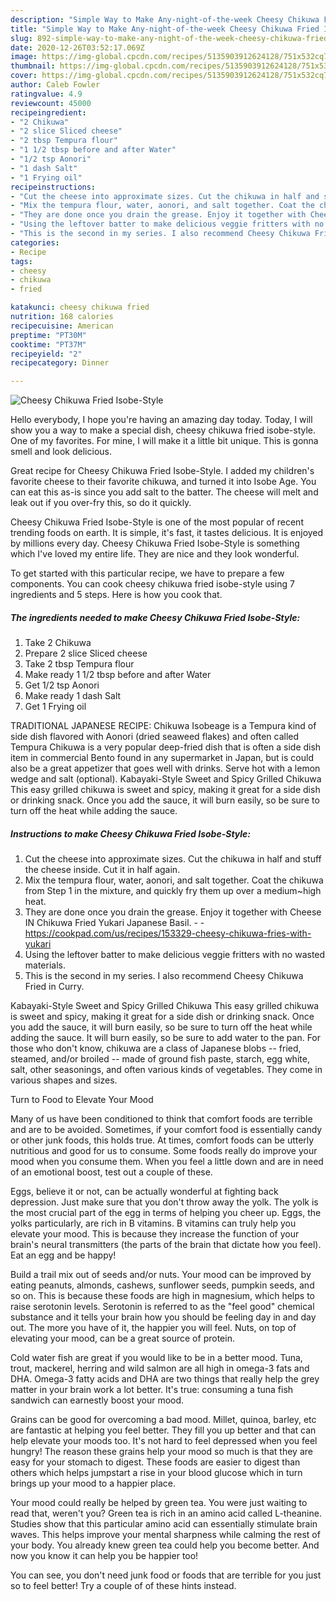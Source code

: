 ```yaml
---
description: "Simple Way to Make Any-night-of-the-week Cheesy Chikuwa Fried Isobe-Style"
title: "Simple Way to Make Any-night-of-the-week Cheesy Chikuwa Fried Isobe-Style"
slug: 892-simple-way-to-make-any-night-of-the-week-cheesy-chikuwa-fried-isobe-style
date: 2020-12-26T03:52:17.069Z
image: https://img-global.cpcdn.com/recipes/5135903912624128/751x532cq70/cheesy-chikuwa-fried-isobe-style-recipe-main-photo.jpg
thumbnail: https://img-global.cpcdn.com/recipes/5135903912624128/751x532cq70/cheesy-chikuwa-fried-isobe-style-recipe-main-photo.jpg
cover: https://img-global.cpcdn.com/recipes/5135903912624128/751x532cq70/cheesy-chikuwa-fried-isobe-style-recipe-main-photo.jpg
author: Caleb Fowler
ratingvalue: 4.9
reviewcount: 45000
recipeingredient:
- "2 Chikuwa"
- "2 slice Sliced cheese"
- "2 tbsp Tempura flour"
- "1 1/2 tbsp before and after Water"
- "1/2 tsp Aonori"
- "1 dash Salt"
- "1 Frying oil"
recipeinstructions:
- "Cut the cheese into approximate sizes. Cut the chikuwa in half and stuff the cheese inside. Cut it in half again."
- "Mix the tempura flour, water, aonori, and salt together. Coat the chikuwa from Step 1 in the mixture, and quickly fry them up over a medium~high heat."
- "They are done once you drain the grease. Enjoy it together with Cheese IN Chikuwa Fried Yukari Japanese Basil.  https://cookpad.com/us/recipes/153329-cheesy-chikuwa-fries-with-yukari"
- "Using the leftover batter to make delicious veggie fritters with no wasted materials."
- "This is the second in my series. I also recommend Cheesy Chikuwa Fried in Curry."
categories:
- Recipe
tags:
- cheesy
- chikuwa
- fried

katakunci: cheesy chikuwa fried 
nutrition: 168 calories
recipecuisine: American
preptime: "PT30M"
cooktime: "PT37M"
recipeyield: "2"
recipecategory: Dinner

---
```



![Cheesy Chikuwa Fried Isobe-Style](https://img-global.cpcdn.com/recipes/5135903912624128/751x532cq70/cheesy-chikuwa-fried-isobe-style-recipe-main-photo.jpg)

Hello everybody, I hope you're having an amazing day today. Today, I will show you a way to make a special dish, cheesy chikuwa fried isobe-style. One of my favorites. For mine, I will make it a little bit unique. This is gonna smell and look delicious.

Great recipe for Cheesy Chikuwa Fried Isobe-Style. I added my children&#39;s favorite cheese to their favorite chikuwa, and turned it into Isobe Age. You can eat this as-is since you add salt to the batter. The cheese will melt and leak out if you over-fry this, so do it quickly.

Cheesy Chikuwa Fried Isobe-Style is one of the most popular of recent trending foods on earth. It is simple, it's fast, it tastes delicious. It is enjoyed by millions every day. Cheesy Chikuwa Fried Isobe-Style is something which I've loved my entire life. They are nice and they look wonderful.


To get started with this particular recipe, we have to prepare a few components. You can cook cheesy chikuwa fried isobe-style using 7 ingredients and 5 steps. Here is how you cook that.

<!--inarticleads1-->

##### The ingredients needed to make Cheesy Chikuwa Fried Isobe-Style:

1. Take 2 Chikuwa
1. Prepare 2 slice Sliced cheese
1. Take 2 tbsp Tempura flour
1. Make ready 1 1/2 tbsp before and after Water
1. Get 1/2 tsp Aonori
1. Make ready 1 dash Salt
1. Get 1 Frying oil


TRADITIONAL JAPANESE RECIPE: Chikuwa Isobeage is a Tempura kind of side dish flavored with Aonori (dried seaweed flakes) and often called Tempura Chikuwa is a very popular deep-fried dish that is often a side dish item in commercial Bento found in any supermarket in Japan, but is could also be a great appetizer that goes well with drinks. Serve hot with a lemon wedge and salt (optional). Kabayaki-Style Sweet and Spicy Grilled Chikuwa This easy grilled chikuwa is sweet and spicy, making it great for a side dish or drinking snack. Once you add the sauce, it will burn easily, so be sure to turn off the heat while adding the sauce. 

<!--inarticleads2-->

##### Instructions to make Cheesy Chikuwa Fried Isobe-Style:

1. Cut the cheese into approximate sizes. Cut the chikuwa in half and stuff the cheese inside. Cut it in half again.
1. Mix the tempura flour, water, aonori, and salt together. Coat the chikuwa from Step 1 in the mixture, and quickly fry them up over a medium~high heat.
1. They are done once you drain the grease. Enjoy it together with Cheese IN Chikuwa Fried Yukari Japanese Basil. -  - https://cookpad.com/us/recipes/153329-cheesy-chikuwa-fries-with-yukari
1. Using the leftover batter to make delicious veggie fritters with no wasted materials.
1. This is the second in my series. I also recommend Cheesy Chikuwa Fried in Curry.


Kabayaki-Style Sweet and Spicy Grilled Chikuwa This easy grilled chikuwa is sweet and spicy, making it great for a side dish or drinking snack. Once you add the sauce, it will burn easily, so be sure to turn off the heat while adding the sauce. It will burn easily, so be sure to add water to the pan. For those who don&#39;t know, chikuwa are a class of Japanese blobs -- fried, steamed, and/or broiled -- made of ground fish paste, starch, egg white, salt, other seasonings, and often various kinds of vegetables. They come in various shapes and sizes. 

Turn to Food to Elevate Your Mood


Many of us have been conditioned to think that comfort foods are terrible and are to be avoided. Sometimes, if your comfort food is essentially candy or other junk foods, this holds true. At times, comfort foods can be utterly nutritious and good for us to consume. Some foods really do improve your mood when you consume them. When you feel a little down and are in need of an emotional boost, test out a couple of these.

Eggs, believe it or not, can be actually wonderful at fighting back depression. Just make sure that you don't throw away the yolk. The yolk is the most crucial part of the egg in terms of helping you cheer up. Eggs, the yolks particularly, are rich in B vitamins. B vitamins can truly help you elevate your mood. This is because they increase the function of your brain's neural transmitters (the parts of the brain that dictate how you feel). Eat an egg and be happy!

Build a trail mix out of seeds and/or nuts. Your mood can be improved by eating peanuts, almonds, cashews, sunflower seeds, pumpkin seeds, and so on. This is because these foods are high in magnesium, which helps to raise serotonin levels. Serotonin is referred to as the "feel good" chemical substance and it tells your brain how you should be feeling day in and day out. The more you have of it, the happier you will feel. Nuts, on top of elevating your mood, can be a great source of protein.

Cold water fish are great if you would like to be in a better mood. Tuna, trout, mackerel, herring and wild salmon are all high in omega-3 fats and DHA. Omega-3 fatty acids and DHA are two things that really help the grey matter in your brain work a lot better. It's true: consuming a tuna fish sandwich can earnestly boost your mood. 

Grains can be good for overcoming a bad mood. Millet, quinoa, barley, etc are fantastic at helping you feel better. They fill you up better and that can help elevate your moods too. It's not hard to feel depressed when you feel hungry! The reason these grains help your mood so much is that they are easy for your stomach to digest. These foods are easier to digest than others which helps jumpstart a rise in your blood glucose which in turn brings up your mood to a happier place.

Your mood could really be helped by green tea. You were just waiting to read that, weren't you? Green tea is rich in an amino acid called L-theanine. Studies show that this particular amino acid can essentially stimulate brain waves. This helps improve your mental sharpness while calming the rest of your body. You already knew green tea could help you become better. And now you know it can help you be happier too!

You can see, you don't need junk food or foods that are terrible for you just so to feel better! Try  a  couple of  of  these  hints  instead.

